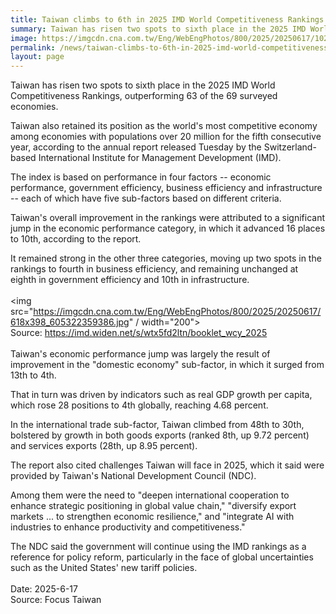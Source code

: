 ```yaml
---
title: Taiwan climbs to 6th in 2025 IMD World Competitiveness Rankings
summary: Taiwan has risen two spots to sixth place in the 2025 IMD World Competitiveness Rankings, outperforming 63 of the 69 surveyed economies.
image: https://imgcdn.cna.com.tw/Eng/WebEngPhotos/800/2025/20250617/1024x682_731114990169.jpg
permalink: /news/taiwan-climbs-to-6th-in-2025-imd-world-competitiveness-rankings/
layout: page
---
```

Taiwan has risen two spots to sixth place in the 2025 IMD World Competitiveness Rankings, outperforming 63 of the 69 surveyed economies.

Taiwan also retained its position as the world's most competitive economy among economies with populations over 20 million for the fifth consecutive year, according to the annual report released Tuesday by the Switzerland-based International Institute for Management Development (IMD).

The index is based on performance in four factors -- economic performance, government efficiency, business efficiency and infrastructure -- each of which have five sub-factors based on different criteria.

Taiwan's overall improvement in the rankings were attributed to a significant jump in the economic performance category, in which it advanced 16 places to 10th, according to the report.

It remained strong in the other three categories, moving up two spots in the rankings to fourth in business efficiency, and remaining unchanged at eighth in government efficiency and 10th in infrastructure.
<br/>
<br/>
<img src="https://imgcdn.cna.com.tw/Eng/WebEngPhotos/800/2025/20250617/618x398_605322359386.jpg" / width="200">
<br/>
Source: https://imd.widen.net/s/wtx5fd2ltn/booklet_wcy_2025
<br/>
<br/>
Taiwan's economic performance jump was largely the result of improvement in the "domestic economy" sub-factor, in which it surged from 13th to 4th.

That in turn was driven by indicators such as real GDP growth per capita, which rose 28 positions to 4th globally, reaching 4.68 percent.

In the international trade sub-factor, Taiwan climbed from 48th to 30th, bolstered by growth in both goods exports (ranked 8th, up 9.72 percent) and services exports (28th, up 8.95 percent).

The report also cited challenges Taiwan will face in 2025, which it said were provided by Taiwan's National Development Council (NDC).

Among them were the need to "deepen international cooperation to enhance strategic positioning in global value chain," "diversify export markets ... to strengthen economic resilience," and "integrate AI with industries to enhance productivity and competitiveness."

The NDC said the government will continue using the IMD rankings as a reference for policy reform, particularly in the face of global uncertainties such as the United States' new tariff policies.
<br/>
<br/>
Date: 2025-6-17
<br/>
Source: Focus Taiwan
